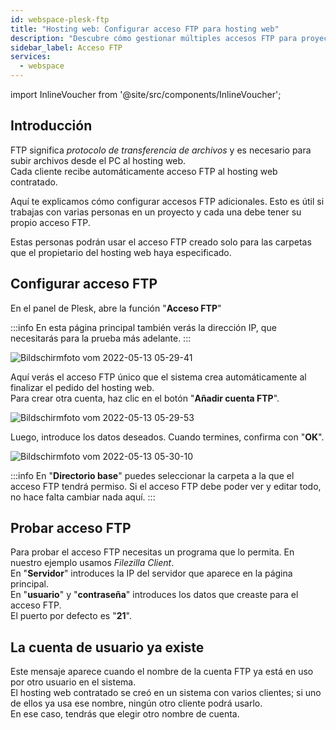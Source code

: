 ```yaml
---
id: webspace-plesk-ftp
title: "Hosting web: Configurar acceso FTP para hosting web"
description: "Descubre cómo gestionar múltiples accesos FTP para proyectos web colaborativos y controlar permisos de carpetas de forma efectiva → Aprende más ahora"
sidebar_label: Acceso FTP
services:
  - webspace
---
```


import InlineVoucher from '@site/src/components/InlineVoucher';

## Introducción

FTP significa *protocolo de transferencia de archivos* y es necesario para subir archivos desde el PC al hosting web.  
Cada cliente recibe automáticamente acceso FTP al hosting web contratado.

Aquí te explicamos cómo configurar accesos FTP adicionales. Esto es útil si trabajas con varias personas en un proyecto y cada una debe tener su propio acceso FTP.

Estas personas podrán usar el acceso FTP creado solo para las carpetas que el propietario del hosting web haya especificado.

<InlineVoucher />

## Configurar acceso FTP

En el panel de Plesk, abre la función "**Acceso FTP**"

:::info
En esta página principal también verás la dirección IP, que necesitarás para la prueba más adelante.
:::

![Bildschirmfoto vom 2022-05-13 05-29-41](https://screensaver01.zap-hosting.com/index.php/s/FK3mBHJRqS3xdbB/preview)

Aquí verás el acceso FTP único que el sistema crea automáticamente al finalizar el pedido del hosting web.  
Para crear otra cuenta, haz clic en el botón "**Añadir cuenta FTP**".

![Bildschirmfoto vom 2022-05-13 05-29-53](https://screensaver01.zap-hosting.com/index.php/s/L2Qa3p5nYHA3WGf/preview)

Luego, introduce los datos deseados. Cuando termines, confirma con "**OK**".

![Bildschirmfoto vom 2022-05-13 05-30-10](https://screensaver01.zap-hosting.com/index.php/s/xZM5rmy3QsPJN52/preview)

:::info
En "**Directorio base**" puedes seleccionar la carpeta a la que el acceso FTP tendrá permiso. Si el acceso FTP debe poder ver y editar todo, no hace falta cambiar nada aquí.
:::

## Probar acceso FTP

Para probar el acceso FTP necesitas un programa que lo permita. En nuestro ejemplo usamos *Filezilla Client*.  
En "**Servidor**" introduces la IP del servidor que aparece en la página principal.  
En "**usuario**" y "**contraseña**" introduces los datos que creaste para el acceso FTP.  
El puerto por defecto es "**21**".

## La cuenta de usuario ya existe

Este mensaje aparece cuando el nombre de la cuenta FTP ya está en uso por otro usuario en el sistema.  
El hosting web contratado se creó en un sistema con varios clientes; si uno de ellos ya usa ese nombre, ningún otro cliente podrá usarlo.  
En ese caso, tendrás que elegir otro nombre de cuenta.

<InlineVoucher />